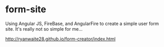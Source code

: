 # form-site
Using Angular JS, FireBase, and AngularFire to create a simple user form site. It's really not so simple for me...
 
http://ryanwaite28.github.io/form-creator/index.html
